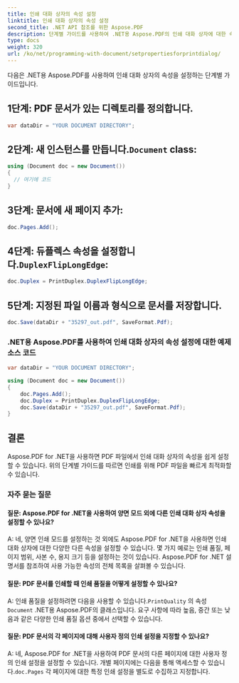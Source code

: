 ```yaml
---
title: 인쇄 대화 상자의 속성 설정
linktitle: 인쇄 대화 상자의 속성 설정
second_title: .NET API 참조를 위한 Aspose.PDF
description: 단계별 가이드를 사용하여 .NET용 Aspose.PDF의 인쇄 대화 상자에 대한 속성을 설정하는 방법을 알아보세요.
type: docs
weight: 320
url: /ko/net/programming-with-document/setpropertiesforprintdialog/
---
```

다음은 .NET용 Aspose.PDF를 사용하여 인쇄 대화 상자의 속성을 설정하는 단계별 가이드입니다.


## 1단계: PDF 문서가 있는 디렉토리를 정의합니다.

```csharp
var dataDir = "YOUR DOCUMENT DIRECTORY";
```
   
##  2단계: 새 인스턴스를 만듭니다.`Document` class:

```csharp
using (Document doc = new Document())
{
  // 여기에 코드
}
```
   
## 3단계: 문서에 새 페이지 추가:

```csharp
doc.Pages.Add();
```
   
##  4단계: 듀플렉스 속성을 설정합니다.`DuplexFlipLongEdge`:

```csharp
doc.Duplex = PrintDuplex.DuplexFlipLongEdge;
```
   
## 5단계: 지정된 파일 이름과 형식으로 문서를 저장합니다.

```csharp
doc.Save(dataDir + "35297_out.pdf", SaveFormat.Pdf);
```

### .NET용 Aspose.PDF를 사용하여 인쇄 대화 상자의 속성 설정에 대한 예제 소스 코드

```csharp
var dataDir = "YOUR DOCUMENT DIRECTORY";

using (Document doc = new Document())
{
	doc.Pages.Add();
	doc.Duplex = PrintDuplex.DuplexFlipLongEdge;
	doc.Save(dataDir + "35297_out.pdf", SaveFormat.Pdf);
}
```

## 결론

Aspose.PDF for .NET을 사용하면 PDF 파일에서 인쇄 대화 상자의 속성을 쉽게 설정할 수 있습니다. 위의 단계별 가이드를 따르면 인쇄를 위해 PDF 파일을 빠르게 최적화할 수 있습니다.

### 자주 묻는 질문

#### 질문: Aspose.PDF for .NET을 사용하여 양면 모드 외에 다른 인쇄 대화 상자 속성을 설정할 수 있나요?

A: 네, 양면 인쇄 모드를 설정하는 것 외에도 Aspose.PDF for .NET을 사용하면 인쇄 대화 상자에 대한 다양한 다른 속성을 설정할 수 있습니다. 몇 가지 예로는 인쇄 품질, 페이지 범위, 사본 수, 용지 크기 등을 설정하는 것이 있습니다. Aspose.PDF for .NET 설명서를 참조하여 사용 가능한 속성의 전체 목록을 살펴볼 수 있습니다.

#### 질문: PDF 문서를 인쇄할 때 인쇄 품질을 어떻게 설정할 수 있나요?

 A: 인쇄 품질을 설정하려면 다음을 사용할 수 있습니다.`PrintQuality` 의 속성`Document` .NET용 Aspose.PDF의 클래스입니다. 요구 사항에 따라 높음, 중간 또는 낮음과 같은 다양한 인쇄 품질 옵션 중에서 선택할 수 있습니다.

#### 질문: PDF 문서의 각 페이지에 대해 사용자 정의 인쇄 설정을 지정할 수 있나요?

 A: 네, Aspose.PDF for .NET을 사용하여 PDF 문서의 다른 페이지에 대한 사용자 정의 인쇄 설정을 설정할 수 있습니다. 개별 페이지에는 다음을 통해 액세스할 수 있습니다.`doc.Pages` 각 페이지에 대한 특정 인쇄 설정을 별도로 수집하고 지정합니다.